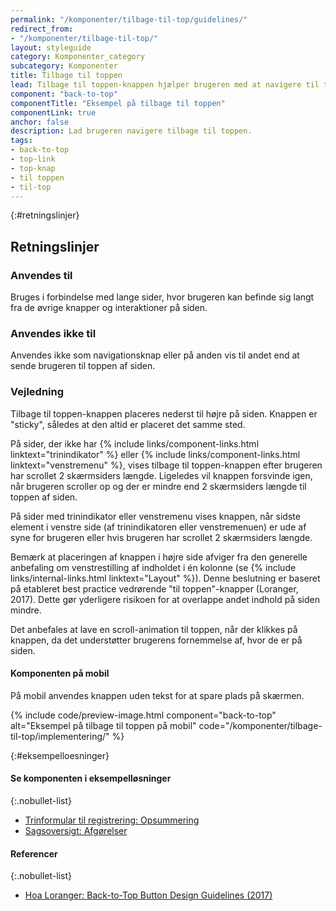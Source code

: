 ```yaml
---
permalink: "/komponenter/tilbage-til-top/guidelines/"
redirect_from:
- "/komponenter/tilbage-til-top/"
layout: styleguide
category: Komponenter_category
subcategory: Komponenter
title: Tilbage til toppen
lead: Tilbage til toppen-knappen hjælper brugeren med at navigere til toppen af en lang side på en let måde uden at miste overblikket. 
component: "back-to-top"
componentTitle: "Eksempel på tilbage til toppen"
componentLink: true
anchor: false
description: Lad brugeren navigere tilbage til toppen.
tags:
- back-to-top
- top-link
- top-knap
- til toppen
- til-top
---
```


{:#retningslinjer}
## Retningslinjer

### Anvendes til

Bruges i forbindelse med lange sider, hvor brugeren kan befinde sig langt fra de øvrige knapper og interaktioner på siden.

### Anvendes ikke til

Anvendes ikke som navigationsknap eller på anden vis til andet end at sende brugeren til toppen af siden. 

### Vejledning

Tilbage til toppen-knappen placeres nederst til højre på siden. Knappen er "sticky", således at den altid er placeret det samme sted.

På sider, der ikke har {% include links/component-links.html linktext="trinindikator" %} eller {% include links/component-links.html linktext="venstremenu" %}, vises tilbage til toppen-knappen efter brugeren har scrollet 2 skærmsiders længde. Ligeledes vil knappen forsvinde igen, når brugeren scroller op og der er mindre end 2 skærmsiders længde til toppen af siden. 

På sider med trinindikator eller venstremenu vises knappen, når sidste element i venstre side (af trinindikatoren eller venstremenuen) er ude af syne for brugeren eller hvis brugeren har scrollet 2 skærmsiders længde.

Bemærk at placeringen af knappen i højre side afviger fra den generelle anbefaling om venstrestilling af indholdet i én kolonne (se {% include links/internal-links.html linktext="Layout" %}). Denne beslutning er baseret på etableret best practice vedrørende "til toppen"-knapper (Loranger, 2017). Dette gør yderligere risikoen for at overlappe andet indhold på siden mindre.

Det anbefales at lave en scroll-animation til toppen, når der klikkes på knappen, da det understøtter brugerens fornemmelse af, hvor de er på siden.

#### Komponenten på mobil

På mobil anvendes knappen uden tekst for at spare plads på skærmen. 

{% include code/preview-image.html component="back-to-top" alt="Eksempel på tilbage til toppen på mobil" code="/komponenter/tilbage-til-top/implementering/" %}

{:#eksempelloesninger}
#### Se komponenten i eksempelløsninger

{:.nobullet-list}
- <a href="/pages/eksempler/trinformular-til-registrering/registrering-6/?r={{page.permalink}}%23eksempelloesninger" title="Vis eksempel 'Trinformular til registrering: Opsummering'">Trinformular til registrering: Opsummering</a>
- <a href="/pages/eksempler/sagsoversigt/find-sag/sagsnr-123456789/afgoerelser//?r={{page.permalink}}%23eksempelloesninger" title="Vis eksempel 'Sagsoversigt: Afgørelser'">Sagsoversigt: Afgørelser</a>

#### Referencer

{:.nobullet-list}
- <a href="https://www.nngroup.com/articles/back-to-top/" target="_blank" class="icon-link">Hoa Loranger: Back-to-Top Button Design Guidelines (2017)<svg class="icon-svg" focusable="false" aria-hidden="true"><use xlink:href="#open-in-new"></use></svg></a>

